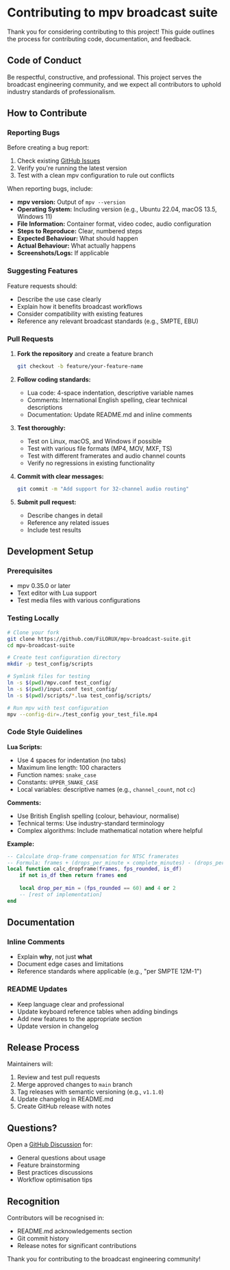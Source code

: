 # Contributing to mpv broadcast suite

Thank you for considering contributing to this project! This guide outlines the process for contributing code, documentation, and feedback.

## Code of Conduct

Be respectful, constructive, and professional. This project serves the broadcast engineering community, and we expect all contributors to uphold industry standards of professionalism.

## How to Contribute

### Reporting Bugs

Before creating a bug report:
1. Check existing [GitHub Issues](https://github.com/FiLORUX/mpv-broadcast-suite/issues)
2. Verify you're running the latest version
3. Test with a clean mpv configuration to rule out conflicts

When reporting bugs, include:
- **mpv version:** Output of `mpv --version`
- **Operating System:** Including version (e.g., Ubuntu 22.04, macOS 13.5, Windows 11)
- **File Information:** Container format, video codec, audio configuration
- **Steps to Reproduce:** Clear, numbered steps
- **Expected Behaviour:** What should happen
- **Actual Behaviour:** What actually happens
- **Screenshots/Logs:** If applicable

### Suggesting Features

Feature requests should:
- Describe the use case clearly
- Explain how it benefits broadcast workflows
- Consider compatibility with existing features
- Reference any relevant broadcast standards (e.g., SMPTE, EBU)

### Pull Requests

1. **Fork the repository** and create a feature branch
   ```bash
   git checkout -b feature/your-feature-name
   ```

2. **Follow coding standards:**
   - Lua code: 4-space indentation, descriptive variable names
   - Comments: International English spelling, clear technical descriptions
   - Documentation: Update README.md and inline comments

3. **Test thoroughly:**
   - Test on Linux, macOS, and Windows if possible
   - Test with various file formats (MP4, MOV, MXF, TS)
   - Test with different framerates and audio channel counts
   - Verify no regressions in existing functionality

4. **Commit with clear messages:**
   ```bash
   git commit -m "Add support for 32-channel audio routing"
   ```

5. **Submit pull request:**
   - Describe changes in detail
   - Reference any related issues
   - Include test results

## Development Setup

### Prerequisites
- mpv 0.35.0 or later
- Text editor with Lua support
- Test media files with various configurations

### Testing Locally

```bash
# Clone your fork
git clone https://github.com/FiLORUX/mpv-broadcast-suite.git
cd mpv-broadcast-suite

# Create test configuration directory
mkdir -p test_config/scripts

# Symlink files for testing
ln -s $(pwd)/mpv.conf test_config/
ln -s $(pwd)/input.conf test_config/
ln -s $(pwd)/scripts/*.lua test_config/scripts/

# Run mpv with test configuration
mpv --config-dir=./test_config your_test_file.mp4
```

### Code Style Guidelines

**Lua Scripts:**
- Use 4 spaces for indentation (no tabs)
- Maximum line length: 100 characters
- Function names: `snake_case`
- Constants: `UPPER_SNAKE_CASE`
- Local variables: descriptive names (e.g., `channel_count`, not `cc`)

**Comments:**
- Use British English spelling (colour, behaviour, normalise)
- Technical terms: Use industry-standard terminology
- Complex algorithms: Include mathematical notation where helpful

**Example:**
```lua
-- Calculate drop-frame compensation for NTSC framerates
-- Formula: frames + (drops_per_minute × complete_minutes) - (drops_per_10min × complete_10min_blocks)
local function calc_dropframe(frames, fps_rounded, is_df)
    if not is_df then return frames end
    
    local drop_per_min = (fps_rounded == 60) and 4 or 2
    -- [rest of implementation]
end
```

## Documentation

### Inline Comments
- Explain **why**, not just **what**
- Document edge cases and limitations
- Reference standards where applicable (e.g., "per SMPTE 12M-1")

### README Updates
- Keep language clear and professional
- Update keyboard reference tables when adding bindings
- Add new features to the appropriate section
- Update version in changelog

## Release Process

Maintainers will:
1. Review and test pull requests
2. Merge approved changes to `main` branch
3. Tag releases with semantic versioning (e.g., `v1.1.0`)
4. Update changelog in README.md
5. Create GitHub release with notes

## Questions?

Open a [GitHub Discussion](https://github.com/FiLORUX/mpv-broadcast-suite/discussions) for:
- General questions about usage
- Feature brainstorming
- Best practices discussions
- Workflow optimisation tips

## Recognition

Contributors will be recognised in:
- README.md acknowledgements section
- Git commit history
- Release notes for significant contributions

Thank you for contributing to the broadcast engineering community!

